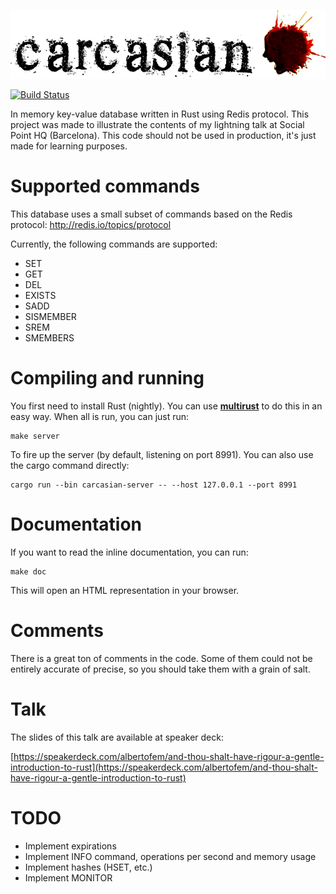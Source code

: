 ![Carcasian](https://raw.githubusercontent.com/albertofem/carcasian/master/logo.png)

[![Build Status](https://travis-ci.com/albertofem/carcasian.svg?token=ydDBs98aEyX2bMHcZpEx&branch=master)](https://travis-ci.com/albertofem/carcasian)

In memory key-value database written in Rust using Redis protocol. This project was made to illustrate the contents of my lightning talk at Social Point HQ (Barcelona). This code should not be used in production, it's just made for learning purposes.

# Supported commands

This database uses a small subset of commands based on the Redis protocol: http://redis.io/topics/protocol

Currently, the following commands are supported:

* SET <key> <value>
* GET <key>
* DEL <key>
* EXISTS <key>
* SADD <key> <member>
* SISMEMBER <key> <member>
* SREM <key> <member>
* SMEMBERS <key>

# Compiling and running

You first need to install Rust (nightly). You can use **[multirust](https://github.com/brson/multirust)** to do this in an easy way. When all is run, you can just run:

```
make server
```

To fire up the server (by default, listening on port 8991). You can also use the cargo command directly:

```
cargo run --bin carcasian-server -- --host 127.0.0.1 --port 8991
```

# Documentation

If you want to read the inline documentation, you can run:

```
make doc
```

This will open an HTML representation in your browser.

# Comments

There is a great ton of comments in the code. Some of them could not be entirely accurate of precise, so you should take them with a grain of salt.

# Talk

The slides of this talk are available at speaker deck:

[https://speakerdeck.com/albertofem/and-thou-shalt-have-rigour-a-gentle-introduction-to-rust](https://speakerdeck.com/albertofem/and-thou-shalt-have-rigour-a-gentle-introduction-to-rust)

# TODO

* Implement expirations
* Implement INFO command, operations per second and memory usage
* Implement hashes (HSET, etc.)
* Implement MONITOR